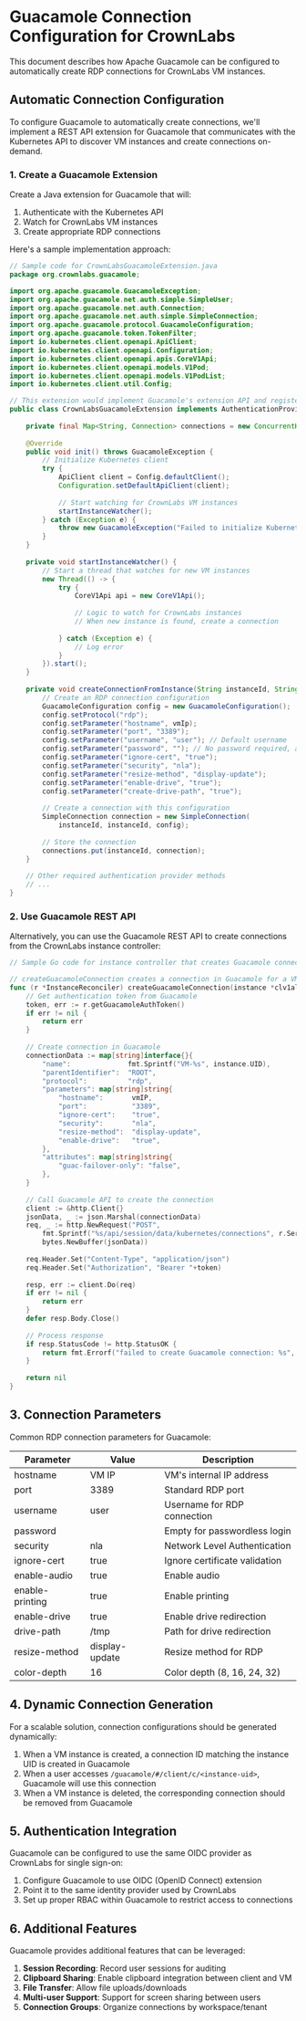 # Guacamole Connection Configuration for CrownLabs

This document describes how Apache Guacamole can be configured to automatically create RDP connections for CrownLabs VM instances.

## Automatic Connection Configuration

To configure Guacamole to automatically create connections, we'll implement a REST API extension for Guacamole that communicates with the Kubernetes API to discover VM instances and create connections on-demand.

### 1. Create a Guacamole Extension

Create a Java extension for Guacamole that will:
1. Authenticate with the Kubernetes API
2. Watch for CrownLabs VM instances
3. Create appropriate RDP connections

Here's a sample implementation approach:

```java
// Sample code for CrownLabsGuacamoleExtension.java
package org.crownlabs.guacamole;

import org.apache.guacamole.GuacamoleException;
import org.apache.guacamole.net.auth.simple.SimpleUser;
import org.apache.guacamole.net.auth.Connection;
import org.apache.guacamole.net.auth.simple.SimpleConnection;
import org.apache.guacamole.protocol.GuacamoleConfiguration;
import org.apache.guacamole.token.TokenFilter;
import io.kubernetes.client.openapi.ApiClient;
import io.kubernetes.client.openapi.Configuration;
import io.kubernetes.client.openapi.apis.CoreV1Api;
import io.kubernetes.client.openapi.models.V1Pod;
import io.kubernetes.client.openapi.models.V1PodList;
import io.kubernetes.client.util.Config;

// This extension would implement Guacamole's extension API and register connection handlers
public class CrownLabsGuacamoleExtension implements AuthenticationProvider {
    
    private final Map<String, Connection> connections = new ConcurrentHashMap<>();
    
    @Override
    public void init() throws GuacamoleException {
        // Initialize Kubernetes client
        try {
            ApiClient client = Config.defaultClient();
            Configuration.setDefaultApiClient(client);
            
            // Start watching for CrownLabs VM instances
            startInstanceWatcher();
        } catch (Exception e) {
            throw new GuacamoleException("Failed to initialize Kubernetes client", e);
        }
    }
    
    private void startInstanceWatcher() {
        // Start a thread that watches for new VM instances
        new Thread(() -> {
            try {
                CoreV1Api api = new CoreV1Api();
                
                // Logic to watch for CrownLabs instances
                // When new instance is found, create a connection
                
            } catch (Exception e) {
                // Log error
            }
        }).start();
    }
    
    private void createConnectionFromInstance(String instanceId, String vmIp) {
        // Create an RDP connection configuration
        GuacamoleConfiguration config = new GuacamoleConfiguration();
        config.setProtocol("rdp");
        config.setParameter("hostname", vmIp);
        config.setParameter("port", "3389");
        config.setParameter("username", "user"); // Default username
        config.setParameter("password", ""); // No password required, as we disabled authentication in xRDP
        config.setParameter("ignore-cert", "true");
        config.setParameter("security", "nla");
        config.setParameter("resize-method", "display-update");
        config.setParameter("enable-drive", "true");
        config.setParameter("create-drive-path", "true");
        
        // Create a connection with this configuration
        SimpleConnection connection = new SimpleConnection(
            instanceId, instanceId, config);
        
        // Store the connection
        connections.put(instanceId, connection);
    }
    
    // Other required authentication provider methods
    // ...
}
```

### 2. Use Guacamole REST API

Alternatively, you can use the Guacamole REST API to create connections from the CrownLabs instance controller:

```go
// Sample Go code for instance controller that creates Guacamole connections

// createGuacamoleConnection creates a connection in Guacamole for a VM
func (r *InstanceReconciler) createGuacamoleConnection(instance *clv1alpha2.Instance, vmIP string) error {
    // Get authentication token from Guacamole
    token, err := r.getGuacamoleAuthToken()
    if err != nil {
        return err
    }
    
    // Create connection in Guacamole
    connectionData := map[string]interface{}{
        "name":              fmt.Sprintf("VM-%s", instance.UID),
        "parentIdentifier":  "ROOT",
        "protocol":          "rdp",
        "parameters": map[string]string{
            "hostname":       vmIP,
            "port":           "3389",
            "ignore-cert":    "true",
            "security":       "nla",
            "resize-method":  "display-update",
            "enable-drive":   "true",
        },
        "attributes": map[string]string{
            "guac-failover-only": "false",
        },
    }
    
    // Call Guacamole API to create the connection
    client := &http.Client{}
    jsonData, _ := json.Marshal(connectionData)
    req, _ := http.NewRequest("POST", 
        fmt.Sprintf("%s/api/session/data/kubernetes/connections", r.ServiceUrls.GuacamoleURL),
        bytes.NewBuffer(jsonData))
    
    req.Header.Set("Content-Type", "application/json")
    req.Header.Set("Authorization", "Bearer "+token)
    
    resp, err := client.Do(req)
    if err != nil {
        return err
    }
    defer resp.Body.Close()
    
    // Process response
    if resp.StatusCode != http.StatusOK {
        return fmt.Errorf("failed to create Guacamole connection: %s", resp.Status)
    }
    
    return nil
}
```

## 3. Connection Parameters

Common RDP connection parameters for Guacamole:

| Parameter | Value | Description |
|-----------|-------|-------------|
| hostname | VM IP | VM's internal IP address |
| port | 3389 | Standard RDP port |
| username | user | Username for RDP connection |
| password | | Empty for passwordless login |
| security | nla | Network Level Authentication |
| ignore-cert | true | Ignore certificate validation |
| enable-audio | true | Enable audio |
| enable-printing | true | Enable printing |
| enable-drive | true | Enable drive redirection |
| drive-path | /tmp | Path for drive redirection |
| resize-method | display-update | Resize method for RDP |
| color-depth | 16 | Color depth (8, 16, 24, 32) |

## 4. Dynamic Connection Generation

For a scalable solution, connection configurations should be generated dynamically:

1. When a VM instance is created, a connection ID matching the instance UID is created in Guacamole
2. When a user accesses `/guacamole/#/client/c/<instance-uid>`, Guacamole will use this connection
3. When a VM instance is deleted, the corresponding connection should be removed from Guacamole

## 5. Authentication Integration

Guacamole can be configured to use the same OIDC provider as CrownLabs for single sign-on:

1. Configure Guacamole to use OIDC (OpenID Connect) extension
2. Point it to the same identity provider used by CrownLabs
3. Set up proper RBAC within Guacamole to restrict access to connections

## 6. Additional Features

Guacamole provides additional features that can be leveraged:

1. **Session Recording**: Record user sessions for auditing
2. **Clipboard Sharing**: Enable clipboard integration between client and VM
3. **File Transfer**: Allow file uploads/downloads
4. **Multi-user Support**: Support for screen sharing between users
5. **Connection Groups**: Organize connections by workspace/tenant 